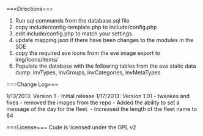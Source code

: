 ===Directions===

1) Run sql commands from the database.sql file
2) copy include/config-template.php to include/config.php
2) edit include/config.php to match your settings.
3) update mapping.json if there have been changes to the modules in the SDE
4) copy the required eve icons from the eve image export to img/Icons/items/
5) Populate the database with the following tables from the eve static data dump:
	invTypes, invGroups, invCategories, invMetaTypes

===Change Log===

1/13/2013: Version 1
	- Initial release
1/17/2013: Version 1.01
	- tweakes and fixes
	- removed the images from the repo
	- Added the ability to set a message of the day for the fleet.
	- Increased the length of the fleet name to 64

===License===
Code is licensed under the GPL v2